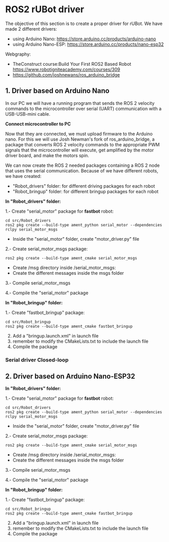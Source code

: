 # **ROS2 rUBot driver**
The objective of this section is to create a proper driver for rUBot. We have made 2 different drivers:
- using Arduino Nano: https://store.arduino.cc/products/arduino-nano
- using Arduino Nano-ESP: https://store.arduino.cc/products/nano-esp32

Webgraphy:
- TheConstruct course:Build Your First ROS2 Based Robot https://www.robotigniteacademy.com/courses/309
- https://github.com/joshnewans/ros_arduino_bridge

## **1. Driver based on Arduino Nano**

In our PC we will have a running program that sends the ROS 2 velocity commands to the microcontroller over serial (UART) communication with a USB-USB-mini cable.

**Connect microcontroller to PC**

Now that they are connected, we must upload firmware to the Arduino nano. For this we will use Josh Newman's fork of ros_arduino_bridge, a package that converts ROS 2 velocity commands to the appropriate PWM signals that the microcontroller will execute, get amplified by the motor driver board, and make the motors spin.

We can now create the ROS 2 needed packages containing a ROS 2 node that uses the serial communication.
Because of we have different robots, we have created:
- "Robot_drivers" folder: for different driving packages for each robot
- "Robot_bringup" folder: for different bringup packages for each robot

**In "Robot_drivers" folder:**

1.- Create "serial_motor" package for **fastbot** robot:
````shell
cd src/Robot_drivers
ros2 pkg create --build-type ament_python serial_motor --dependencies rclpy serial_motor_msgs
````
- Inside the "serial_motor" folder, create "motor_driver.py" file 

2.- Create serial_motor_msgs package:
````shell
ros2 pkg create --build-type ament_cmake serial_motor_msgs
````
- Create /msg directory inside /serial_motor_msgs:
- Create the different messages inside the msgs folder

3.- Compile serial_motor_msgs

4.- Compile the "serial_motor" package

**In "Robot_bringup" folder:**

1.- Create "fastbot_bringup" package:
````shell
cd src/Robot_bringup
ros2 pkg create --build-type ament_cmake fastbot_bringup
````
2. Add a "bringup.launch.xml" in launch file
3. remember to modify the CMakeLists.txt to include the launch file
4. Compile the package


### **Serial driver Closed-loop**

## **2. Driver based on Arduino Nano-ESP32**

**In "Robot_drivers" folder:**

1.- Create "serial_motor" package for **fastbot** robot:
````shell
cd src/Robot_drivers
ros2 pkg create --build-type ament_python serial_motor --dependencies rclpy serial_motor_msgs
````
- Inside the "serial_motor" folder, create "motor_driver.py" file 

2.- Create serial_motor_msgs package:
````shell
ros2 pkg create --build-type ament_cmake serial_motor_msgs
````
- Create /msg directory inside /serial_motor_msgs:
- Create the different messages inside the msgs folder

3.- Compile serial_motor_msgs

4.- Compile the "serial_motor" package

**In "Robot_bringup" folder:**

1.- Create "fastbot_bringup" package:
````shell
cd src/Robot_bringup
ros2 pkg create --build-type ament_cmake fastbot_bringup
````
2. Add a "bringup.launch.xml" in launch file
3. remember to modify the CMakeLists.txt to include the launch file
4. Compile the package

